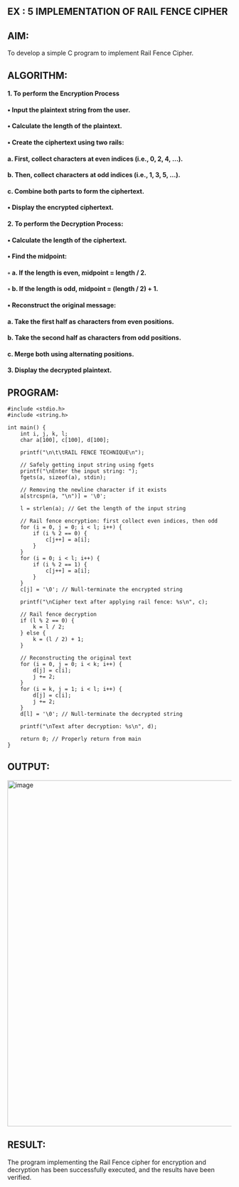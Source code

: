 ## EX : 5 IMPLEMENTATION OF RAIL FENCE CIPHER

## AIM:

To develop a simple C program to implement Rail Fence Cipher.


## ALGORITHM:
#### 1.	To perform the Encryption Process
#### •	Input the plaintext string from the user.
#### •	Calculate the length of the plaintext.
#### •	Create the ciphertext using two rails:
#### a.	First, collect characters at even indices (i.e., 0, 2, 4, …).
#### b.	Then, collect characters at odd indices (i.e., 1, 3, 5, …).
#### c.	Combine both parts to form the ciphertext.
#### •	Display the encrypted ciphertext.

#### 2.	To perform the Decryption Process:
#### •	Calculate the length of the ciphertext.
#### •	Find the midpoint:
#### ◦	a. If the length is even, midpoint = length / 2.
#### ◦	b. If the length is odd, midpoint = (length / 2) + 1.
#### •	Reconstruct the original message:
#### a.	Take the first half as characters from even positions.
#### b.	Take the second half as characters from odd positions.
#### c.	Merge both using alternating positions.

#### 3.	Display the decrypted plaintext.



## PROGRAM:
```
#include <stdio.h>
#include <string.h>

int main() {
    int i, j, k, l;
    char a[100], c[100], d[100];

    printf("\n\t\tRAIL FENCE TECHNIQUE\n");

    // Safely getting input string using fgets
    printf("\nEnter the input string: ");
    fgets(a, sizeof(a), stdin);

    // Removing the newline character if it exists
    a[strcspn(a, "\n")] = '\0';

    l = strlen(a); // Get the length of the input string

    // Rail fence encryption: first collect even indices, then odd
    for (i = 0, j = 0; i < l; i++) {
        if (i % 2 == 0) {
            c[j++] = a[i];
        }
    }
    for (i = 0; i < l; i++) {
        if (i % 2 == 1) {
            c[j++] = a[i];
        }
    }
    c[j] = '\0'; // Null-terminate the encrypted string

    printf("\nCipher text after applying rail fence: %s\n", c);

    // Rail fence decryption
    if (l % 2 == 0) {
        k = l / 2;
    } else {
        k = (l / 2) + 1;
    }

    // Reconstructing the original text
    for (i = 0, j = 0; i < k; i++) {
        d[j] = c[i];
        j += 2;
    }
    for (i = k, j = 1; i < l; i++) {
        d[j] = c[i];
        j += 2;
    }
    d[l] = '\0'; // Null-terminate the decrypted string

    printf("\nText after decryption: %s\n", d);

    return 0; // Properly return from main
}

```
## OUTPUT:

<img width="1788" height="778" alt="image" src="https://github.com/user-attachments/assets/edc5b4ef-c24f-4e10-bb85-65480464efc8" />


## RESULT:
The program implementing the Rail Fence cipher for encryption and decryption has been successfully	executed,	and	the	results	have	been	verified.

